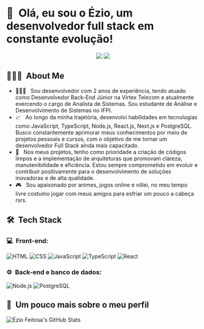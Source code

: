 <h1>👋 &nbsp;Olá, eu sou o Ézio, um desenvolvedor full stack em constante evolução!</h1>
<p align="center">
<a href="https://www.linkedin.com/in/ezio-feitosa"><img src="https://img.shields.io/badge/-Ézio%20Feitosa%20-0077B5?style=flat-square&logo=Linkedin&logoColor=white"/></a>
<a href="mailto:eziof.dev@gmail.com"><img src="https://img.shields.io/badge/-eziof.dev@gmail.com-D14836?style=flat-square&logo=Gmail&logoColor=white"/></a>

</p>

<h2> 👨🏻‍💻 &nbsp;About Me </h2>

- 👨🏻‍💻 &nbsp; Sou desenvolvedor com 2 anos de experiência, tendo atuado como Desenvolvedor Back-End Júnior na Virtex Telecom e atualmente exercendo o cargo de Analista de Sistemas. Sou estudante de Análise e Desenvolvimento de Sistemas no IFPI.
- 📈 &nbsp; Ao longo da minha trajetória, desenvolvi habilidades em tecnologias como JavaScript, TypeScript, Node.js, React.js, Next.js e PostgreSQL. Busco constantemente aprimorar meus conhecimentos por meio de projetos pessoais e cursos, com o objetivo de me tornar um desenvolvedor Full Stack ainda mais capacitado.
- 🚀 &nbsp; Nos meus projetos, tenho como prioridade a criação de códigos limpos e a implementação de arquiteturas que promovam clareza, manutenibilidade e eficiência. Estou sempre comprometido em evoluir e contribuir positivamente para o desenvolvimento de soluções inovadoras e de alta qualidade.
- 🎮 &nbsp; Sou apaixonado por animes, jogos online e vôlei, no meu tempo livre costumo jogar com meus amigos para esfriar um pouco a cabeça rsrs.

<h2> 🛠 &nbsp;Tech Stack</h2>
<h3>💻 &nbsp;Front-end:</h3>

![HTML](https://img.shields.io/badge/-HTML-333333?style=flat&logo=HTML5)
![CSS](https://img.shields.io/badge/-CSS-333333?style=flat&logo=CSS3&logoColor=1572B6)
![JavaScript](https://img.shields.io/badge/-JavaScript-333333?style=flat&logo=javascript)
![TypeScript](https://img.shields.io/badge/-TypeScript-333333?style=flat&logo=typescript&logoColor=2D79C7)
![React](https://img.shields.io/badge/-React-333333?style=flat&logo=react)


<h3>⚙️ &nbsp;Back-end e banco de dados:</h3>

![Node.js](https://img.shields.io/badge/-Node.js-333333?style=flat&logo=node.js)
![PostgreSQL](https://img.shields.io/badge/-PostgreSQL-333333?style=flat&logo=postgresql)


<h2>🚀 &nbsp;Um pouco mais sobre o meu perfil</h2>

![Ézio Feitosa's GitHub Stats](https://github-readme-stats.vercel.app/api?username=ezin1&show_icons=true&theme=dracula)
